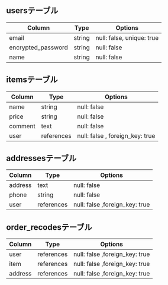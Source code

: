 ## usersテーブル

|Column              |Type            |Options                     |
| ------------------ | -------------- | -------------------------- |
|email               |string          |null: false, unique: true   |
|encrypted_password  |string          |null: false                 |
|name                |string          |null: false                 |

## itemsテーブル

|Column        |Type            |Options                          |
| ------------ | -------------- | ------------------------------- |
|name          |string          |null: false                      |
|price         |string          |null: false                      |
|comment       |text            |null: false                      |
|user          |references      |null: false , foreign_key: true  |

## addressesテーブル

|Column         |Type        |Options                         |
| ------------- | ---------- | ------------------------------ |
|address        |text        |null: false                     |
|phone          |string      |null: false                     |
|user           |references  |null: false ,foreign_key: true  |

## order_recodesテーブル

|Column         |Type        |Options                         |
| ------------- | ---------- | ------------------------------ |
|user           |references  |null: false  ,foreign_key: true |
|item           |references  |null: false  ,foreign_key: true |
|address        |references  |null: false  ,foreign_key: true |